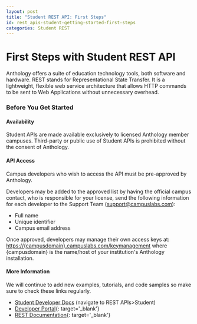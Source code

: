 ```yaml
---
layout: post
title: "Student REST API: First Steps"
id: rest_apis-student-getting-started-first-steps
categories: Student REST
---
```

# First Steps with Student REST API
Anthology offers a suite of education technology tools, both software and hardware. REST stands for Representational State Transfer. It is a lightweight, flexible web service architecture that allows HTTP commands to be sent to Web Applications without unnecessary overhead.

### Before You Get Started

#### Availability
Student APIs are made available exclusively to licensed Anthology member campuses. Third-party or public use of Student APIs is prohibited without the consent of Anthology.

#### API Access
Campus developers who wish to access the API must be pre-approved by Anthology.

Developers may be added to the approved list by having the official campus contact, who is responsible for your license, send the following information for each developer to the Support Team (support@campuslabs.com):

* Full name
* Unique identifier
* Campus email address

Once approved, developers may manage their own access keys at: [https://{campusdomain}.campuslabs.com/keymanagement](https://{campusdomain}.campuslabs.com/keymanagement) 
where {campusdomain} is the name/host of your institution's Anthology installation.



#### More Information

We will continue to add new examples, tutorials, and code samples so make sure to check these links regularly.

- [Student Developer Docs](https://docs.anthology.com) (navigate to REST APIs>Student)
- [Developer Portal](https://developer.anthology.com/){: target='\_blank'}
- [REST Documentation](https://developer.anthology.com/portal/displayApi){: target='\_blank'}
